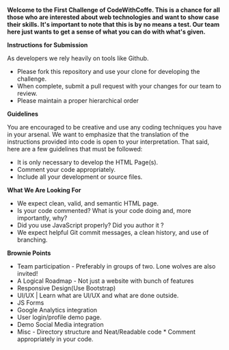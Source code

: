 
**Welcome to the First Challenge of CodeWithCoffe. This is a chance for all those who are interested about web technologies and want to show case their skills.
It's important to note that this is by no means a test. Our team here  just wants to get a sense of what you can do with what's given.**

**Instructions for Submission**

As developers we rely heavily on tools like Github.
* Please fork this repository and use your clone for developing the challenge. 
* When complete, submit a pull request with your changes for our team to review.
* Please maintain a proper hierarchical order


**Guidelines**

You are encouraged to be creative and use any coding techniques you have in your arsenal. 
We want to emphasize that the translation of the instructions provided into code is open to your interpretation. 
That said, here are a few guidelines that must be followed:

* It is only necessary to develop the HTML Page(s).
* Comment your code appropriately.
* Include all your development or source files.
    
**What We Are Looking For**
 
 * We expect clean, valid, and semantic HTML page.
 * Is your code commented? What is your code doing and, more importantly, why?
 * Did you use JavaScript properly? Did you author it ?
 * We expect helpful Git commit messages, a clean history, and use of branching.

**Brownie Points**

   *  Team participation - Preferably in groups of two. Lone wolves are also invited!
   *  A Logical Roadmap - Not just a website with bunch of features
   *  Responsive Design(Use Bootstrap)
   *  UI/UX | Learn what are UI/UX and what are done outside.
   *  JS Forms
   *  Google Analytics integration
   *  User login/profile demo page.
   *  Demo Social Media integration
   *  Misc - Directory structure and Neat/Readable code
    * Comment appropriately in your code.
